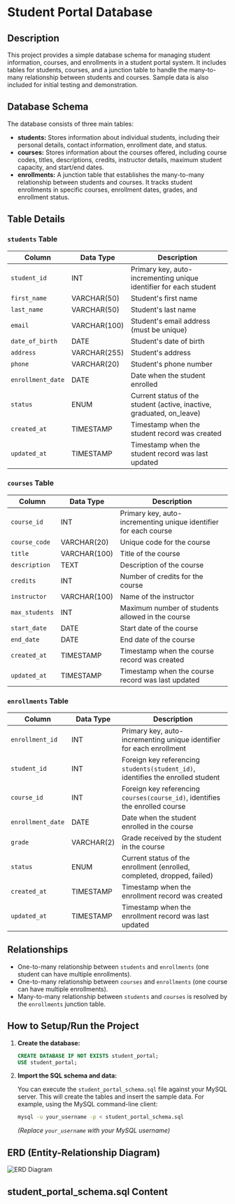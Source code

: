 
# Student Portal Database

## Description

This project provides a simple database schema for managing student information, courses, and enrollments in a student portal system. It includes tables for students, courses, and a junction table to handle the many-to-many relationship between students and courses. Sample data is also included for initial testing and demonstration.

## Database Schema

The database consists of three main tables:

* **students:** Stores information about individual students, including their personal details, contact information, enrollment date, and status.
* **courses:** Stores information about the courses offered, including course codes, titles, descriptions, credits, instructor details, maximum student capacity, and start/end dates.
* **enrollments:** A junction table that establishes the many-to-many relationship between students and courses. It tracks student enrollments in specific courses, enrollment dates, grades, and enrollment status.

## Table Details

### `students` Table

| Column           | Data Type      | Description                                                    |
| ---------------- | -------------- | -------------------------------------------------------------- |
| `student_id`     | INT            | Primary key, auto-incrementing unique identifier for each student |
| `first_name`     | VARCHAR(50)    | Student's first name                                           |
| `last_name`      | VARCHAR(50)    | Student's last name                                            |
| `email`          | VARCHAR(100)   | Student's email address (must be unique)                       |
| `date_of_birth`  | DATE           | Student's date of birth                                        |
| `address`        | VARCHAR(255)   | Student's address                                              |
| `phone`          | VARCHAR(20)    | Student's phone number                                         |
| `enrollment_date`| DATE           | Date when the student enrolled                                 |
| `status`         | ENUM           | Current status of the student (active, inactive, graduated, on_leave) |
| `created_at`     | TIMESTAMP      | Timestamp when the student record was created                  |
| `updated_at`     | TIMESTAMP      | Timestamp when the student record was last updated              |

### `courses` Table

| Column         | Data Type      | Description                                                      |
| -------------- | -------------- | ---------------------------------------------------------------- |
| `course_id`    | INT            | Primary key, auto-incrementing unique identifier for each course  |
| `course_code`  | VARCHAR(20)    | Unique code for the course                                       |
| `title`        | VARCHAR(100)   | Title of the course                                              |
| `description`  | TEXT           | Description of the course                                        |
| `credits`      | INT            | Number of credits for the course                                 |
| `instructor`   | VARCHAR(100)   | Name of the instructor                                           |
| `max_students` | INT            | Maximum number of students allowed in the course                  |
| `start_date`   | DATE           | Start date of the course                                         |
| `end_date`     | DATE           | End date of the course                                           |
| `created_at`   | TIMESTAMP      | Timestamp when the course record was created                     |
| `updated_at`   | TIMESTAMP      | Timestamp when the course record was last updated                 |

### `enrollments` Table

| Column          | Data Type      | Description                                                                 |
| --------------- | -------------- | --------------------------------------------------------------------------- |
| `enrollment_id` | INT            | Primary key, auto-incrementing unique identifier for each enrollment        |
| `student_id`    | INT            | Foreign key referencing `students(student_id)`, identifies the enrolled student |
| `course_id`     | INT            | Foreign key referencing `courses(course_id)`, identifies the enrolled course   |
| `enrollment_date`| DATE           | Date when the student enrolled in the course                                |
| `grade`         | VARCHAR(2)     | Grade received by the student in the course                                 |
| `status`        | ENUM           | Current status of the enrollment (enrolled, completed, dropped, failed)      |
| `created_at`    | TIMESTAMP      | Timestamp when the enrollment record was created                            |
| `updated_at`    | TIMESTAMP      | Timestamp when the enrollment record was last updated                        |

## Relationships

* One-to-many relationship between `students` and `enrollments` (one student can have multiple enrollments).
* One-to-many relationship between `courses` and `enrollments` (one course can have multiple enrollments).
* Many-to-many relationship between `students` and `courses` is resolved by the `enrollments` junction table.

## How to Setup/Run the Project

1.  **Create the database:**

    ```sql
    CREATE DATABASE IF NOT EXISTS student_portal;
    USE student_portal;
    ```
2.  **Import the SQL schema and data:**

    You can execute the `student_portal_schema.sql` file against your MySQL server. This will create the tables and insert the sample data. For example, using the MySQL command-line client:

    ```bash
    mysql -u your_username -p < student_portal_schema.sql
    ```

    *(Replace `your_username` with your MySQL username)*

## ERD (Entity-Relationship Diagram)

![ERD Diagram](https://i.ibb.co/6y0C4sL/Draw-Mmabatho-drawio-2.png)

## student\_portal\_schema.sql Content



